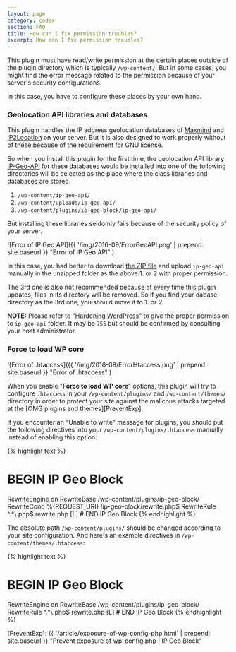 ```yaml
---
layout: page
category: codex
section: FAQ
title: How can I fix permission troubles?
excerpt: How can I fix permission troubles?
---
```


This plugin must have read/write permission at the certain places outside of 
the plugin directory which is typically `/wp-content/`. But in some cases, 
you might find the error message related to the permission because of your 
server's security configurations.

In this case, you have to configure these places by your own hand.

### Geolocation API libraries and databases ###

This plugin handles the IP address geolocation databases of [Maxmind][Maxmind] 
and [IP2Location][IP2Location] on your server. But it is also designed to work 
properly without of these because of the requirement for GNU license.

So when you install this plugin for the first time, the geolocation API library
[IP-Geo-API][GitGeoAPI] for these databases would be installed into one of the 
following directories will be selected as the place where the class libraries 
and databases are stored.

1. `/wp-content/ip-geo-api/`
2. `/wp-content/uploads/ip-geo-api/`
3. `/wp-content/plugins/ip-geo-block/ip-geo-api/`

But installing these libraries seldomly fails because of the security policy of
your server.

![Error of IP Geo API]({{ '/img/2016-09/ErrorGeoAPI.png' | prepend: site.baseurl }}
 "Error of IP Geo API"
)

In this case, you had better to download [the ZIP file][GitGeoAPIZIP] and 
upload `ip-geo-api` manually in the unzipped folder as the above 1. or 2 with 
proper permission.

The 3rd one is also not recommended because at every time this plugin updates, 
files in its directory will be removed. So if you find your dabase directory 
as the 3rd one, you should move it to 1. or 2.

<div class="alert alert-info">
	<strong>NOTE:</strong> Please refer to 
	"<a href='https://codex.wordpress.org/Hardening_WordPress#Core_Directories_.2F_Files' title='Hardening WordPress &laquo; WordPress Codex'>Hardening WordPress</a>"
	to give the proper permission to <code>ip-geo-api</code> folder. It may be 
	<code>755</code> but should be confirmed by consulting your host administrator.
</div>

### Force to load WP core ###

![Error of .htaccess]({{ '/img/2016-09/ErrorHtaccess.png' | prepend: site.baseurl }}
 "Error of .htaccess"
)

When you enable "**Force to load WP core**" options, this plugin will try to 
configure `.htaccess` in your `/wp-content/plugins/` and `/wp-content/themes/` 
directory in order to protect your site against the malicous attacks targeted 
at the [OMG plugins and themes][PreventExp].

If you encounter an "Unable to write" message for plugins, you should put the 
following directives into your `/wp-content/plugins/.htaccess` manually 
instead of enabling this option:

{% highlight text %}
# BEGIN IP Geo Block
<IfModule mod_rewrite.c>
RewriteEngine on
RewriteBase /wp-content/plugins/ip-geo-block/
RewriteCond %{REQUEST_URI} !ip-geo-block/rewrite.php$
RewriteRule ^.*\.php$ rewrite.php [L]
</IfModule>
# END IP Geo Block
{% endhighlight %}

The absolute path `/wp-content/plugins/` should be changed according to your 
site configuration.
And here's an example directives in `/wp-content/themes/.htaccess`:

{% highlight text %}
# BEGIN IP Geo Block
<IfModule mod_rewrite.c>
RewriteEngine on
RewriteBase /wp-content/plugins/ip-geo-block/
RewriteRule ^.*\.php$ rewrite.php [L]
</IfModule>
# END IP Geo Block
{% endhighlight %}

[IP-Geo-Block]: https://wordpress.org/plugins/ip-geo-block/ "WordPress › IP Geo Block « WordPress Plugins"
[Maxmind]:      https://www.maxmind.com/ "IP Geolocation and Online Fraud Prevention | MaxMind"
[IP2Location]:  http://www.ip2location.com/ "IP Address Geolocation to Identify Website Visitor's Geographical Location"
[GitGeoAPI]:    https://github.com/tokkonopapa/WordPress-IP-Geo-API "GitHub - tokkonopapa/WordPress-IP-Geo-API: A class library combined with WordPress plugin IP Geo Block to handle geo-location database of Maxmind and IP2Location."
[GitGeoAPIZIP]: https://github.com/tokkonopapa/WordPress-IP-Geo-API/archive/master.zip
[PreventExp]:   {{ '/article/exposure-of-wp-config-php.html' | prepend: site.baseurl }} "Prevent exposure of wp-config.php | IP Geo Block"
